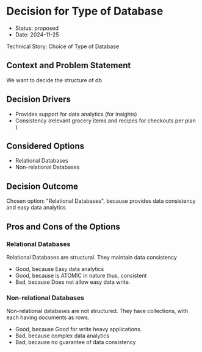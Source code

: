 # Decision for Type of Database

* Status: proposed
* Date: 2024-11-25

Technical Story: Choice of Type of Database

## Context and Problem Statement

We want to decide the structure of db

## Decision Drivers

* Provides support for data analytics (for insights)
* Consistency (relevant grocery items and recipes for checkouts per plan )

## Considered Options

* Relational Databases
* Non-relational Databases

## Decision Outcome

Chosen option: "Relational Databases", because provides data consistency and easy data analytics

## Pros and Cons of the Options

### Relational Databases

Relational Databases are structural. They maintain data consistency

* Good, because Easy data analytics
* Good, because is ATOMIC in nature thus, consistent
* Bad, because Does not allow easy data write.

### Non-relational Databases

Non-relational databases are not structured. They have collections, with each having documents as rows.

* Good, because Good for write heavy applications.
* Bad, because complex data analytics
* Bad, because no guarantee of data consistency
